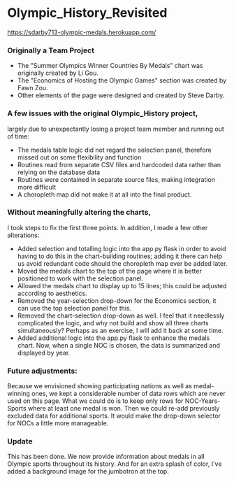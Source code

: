 # Olympic_History_Revisited
https://sdarby713-olympic-medals.herokuapp.com/

### Originally a Team Project
- The "Summer Olympics Winner Countries By Medals" chart was originally created by Li Gou.
- The "Economics of Hosting the Olympic Games" section was created by Fawn Zou.
- Other elements of the page were designed and created by Steve Darby.

### A few issues with the original Olympic_History project, 
largely due to unexpectantly losing a project team member and running out of time:
- The medals table logic did not regard the selection panel, therefore missed out on some flexibility and function
- Routines read from separate CSV files and hardcoded data rather than relying on the database data
- Routines were contained in separate source files, making integration more difficult
- A choropleth map did not make it at all into the final product.

### Without meaningfully altering the charts, 
I took steps to fix the first three points.  In addition, I made a few other alterations:
- Added selection and totalling logic into the app.py flask in order to avoid having to do this in the chart-building routines; adding it there can help us avoid redundant code should the choropleth map ever be added later.
- Moved the medals chart to the top of the page where it is better positioned to work with the selection panel.
- Allowed the medals chart to display up to 15 lines; this could be adjusted according to aesthetics.
- Removed the year-selection drop-down for the Economics section, it can use the top selection panel for this.
- Removed the chart-selection drop-down as well.  I feel that it needlessly complicated the logic, and why not build and show all three charts simultaneously?  Perhaps as an exercise, I will add it back at some time.
- Added additional logic into the app.py flask to enhance the medals chart.  Now, when a single NOC is chosen, the data is summarized and displayed by year.

### Future adjustments:
Because we envisioned showing participating nations as well as medal-winning ones, we kept a considerable number of data rows which are never used on this page.  What we could do is to keep only rows for NOC-Years-Sports where at least one medal is won.  Then we could re-add previously excluded data for additional sports.  It would make the drop-down selector for NOCs a little more manageable.
### Update
This has been done.  We now provide information about medals in all Olympic sports throughout its history.
And for an extra splash of color, I've added a background image for the jumbotron at the top.
